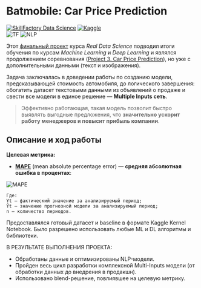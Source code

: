 # Batmobile: Car Price Prediction
[![SkillFactory Data Science](https://img.shields.io/badge/SF-Data%20Science-brightgreen)](https://skillfactory.ru/data-science)
[![Kaggle](https://img.shields.io/badge/-Kaggle-34b6ef?logo=Kaggle&logoColor=white)](https://www.kaggle.com/c/sf-dst-car-price-prediction-part2)\
![TF](https://img.shields.io/badge/-TensorFlow-FF6F00?logo=TensorFlow&logoColor=white)
![NLP](https://img.shields.io/badge/Deep_Learning-NLP-1f8280)

Этот [финальный проект](https://www.kaggle.com/c/sf-dst-car-price-prediction-part2) курса _Real Data Science_ подводил итоги обучения по курсам _Machine Learning_ и _Deep Learning_ и являлся продолжением соревнования ([Project 3. Car Price Prediction](https://github.com/macsunmood/SkillFactory_RDS/tree/master/Project%203.%20Car%20Price%20Prediction)), но уже с дополнительными данными (текст и изображения).

Задача заключалась в доведении работы по созданию модели, предсказывающей стоимость автомобиля, до логического завершения: обогатить датасет текстовыми данными из объявлений о продаже и свести все модели в единое решение — **Multiple Inputs сеть**.

> Эффективно работающая, такая модель позволит быстро выявлять выгодные предложения, что **значительно ускорит работу менеджеров и повысит прибыль компании**.

## Описание и ход работы

**Целевая метрика:**
- **[MAPE](http://en.wikipedia.org/wiki/Mean_absolute_percentage_error)** (mean absolute percentage error) — **средняя абсолютная ошибка в процентах**:

![MAPE](https://render.githubusercontent.com/render/math?math=MAPE%20=%20\frac{1}{n}%20\sum1^n%20\frac{|Yt%20-%20\hat{Y}_t|}{Yt})

```
Где:
Yt – фактический значение за анализируемый период;
Ŷt — значение прогнозной модели за анализируемый период;
n — количество периодов.
```

Предоставлялся готовый датасет и baseline в формате Kaggle Kernel Notebook. 
Было разрешено использовать любые ML и DL алгоритмы и библиотеки.


В РЕЗУЛЬТАТЕ ВЫПОЛНЕНИЯ ПРОЕКТА:
- Обработаны данные и оптимизированы NLP-модели.
- Пройден весь цикл разработки комплексной Multi-Inputs модели (от обработки данных до внедрения в продакшн).
- Использовано blend-решение, повлиявшее на целевую метрику.
